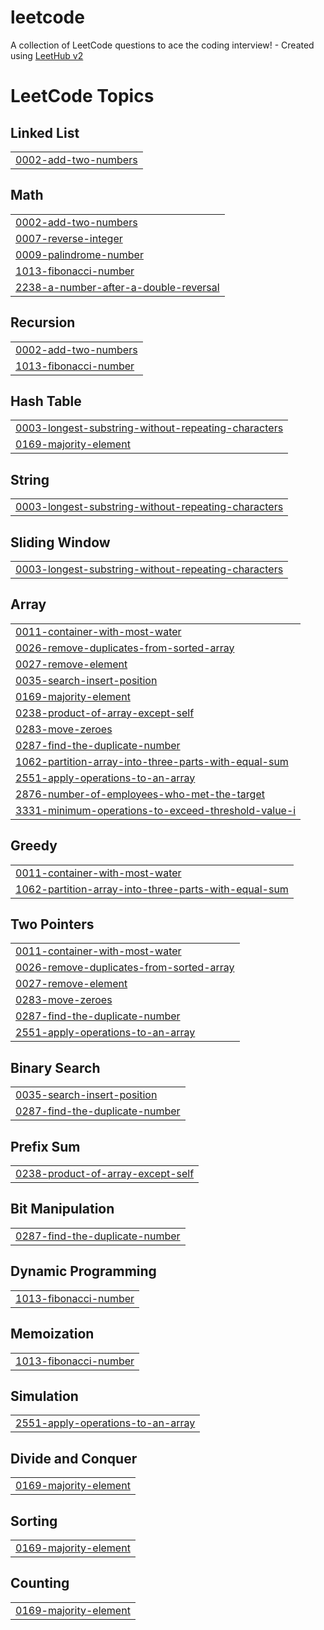# leetcode
A collection of LeetCode questions to ace the coding interview! - Created using [LeetHub v2](https://github.com/arunbhardwaj/LeetHub-2.0)

<!---LeetCode Topics Start-->
# LeetCode Topics
## Linked List
|  |
| ------- |
| [0002-add-two-numbers](https://github.com/DrishtiBehune/leetcode/tree/master/0002-add-two-numbers) |
## Math
|  |
| ------- |
| [0002-add-two-numbers](https://github.com/DrishtiBehune/leetcode/tree/master/0002-add-two-numbers) |
| [0007-reverse-integer](https://github.com/DrishtiBehune/leetcode/tree/master/0007-reverse-integer) |
| [0009-palindrome-number](https://github.com/DrishtiBehune/leetcode/tree/master/0009-palindrome-number) |
| [1013-fibonacci-number](https://github.com/DrishtiBehune/leetcode/tree/master/1013-fibonacci-number) |
| [2238-a-number-after-a-double-reversal](https://github.com/DrishtiBehune/leetcode/tree/master/2238-a-number-after-a-double-reversal) |
## Recursion
|  |
| ------- |
| [0002-add-two-numbers](https://github.com/DrishtiBehune/leetcode/tree/master/0002-add-two-numbers) |
| [1013-fibonacci-number](https://github.com/DrishtiBehune/leetcode/tree/master/1013-fibonacci-number) |
## Hash Table
|  |
| ------- |
| [0003-longest-substring-without-repeating-characters](https://github.com/DrishtiBehune/leetcode/tree/master/0003-longest-substring-without-repeating-characters) |
| [0169-majority-element](https://github.com/DrishtiBehune/leetcode/tree/master/0169-majority-element) |
## String
|  |
| ------- |
| [0003-longest-substring-without-repeating-characters](https://github.com/DrishtiBehune/leetcode/tree/master/0003-longest-substring-without-repeating-characters) |
## Sliding Window
|  |
| ------- |
| [0003-longest-substring-without-repeating-characters](https://github.com/DrishtiBehune/leetcode/tree/master/0003-longest-substring-without-repeating-characters) |
## Array
|  |
| ------- |
| [0011-container-with-most-water](https://github.com/DrishtiBehune/leetcode/tree/master/0011-container-with-most-water) |
| [0026-remove-duplicates-from-sorted-array](https://github.com/DrishtiBehune/leetcode/tree/master/0026-remove-duplicates-from-sorted-array) |
| [0027-remove-element](https://github.com/DrishtiBehune/leetcode/tree/master/0027-remove-element) |
| [0035-search-insert-position](https://github.com/DrishtiBehune/leetcode/tree/master/0035-search-insert-position) |
| [0169-majority-element](https://github.com/DrishtiBehune/leetcode/tree/master/0169-majority-element) |
| [0238-product-of-array-except-self](https://github.com/DrishtiBehune/leetcode/tree/master/0238-product-of-array-except-self) |
| [0283-move-zeroes](https://github.com/DrishtiBehune/leetcode/tree/master/0283-move-zeroes) |
| [0287-find-the-duplicate-number](https://github.com/DrishtiBehune/leetcode/tree/master/0287-find-the-duplicate-number) |
| [1062-partition-array-into-three-parts-with-equal-sum](https://github.com/DrishtiBehune/leetcode/tree/master/1062-partition-array-into-three-parts-with-equal-sum) |
| [2551-apply-operations-to-an-array](https://github.com/DrishtiBehune/leetcode/tree/master/2551-apply-operations-to-an-array) |
| [2876-number-of-employees-who-met-the-target](https://github.com/DrishtiBehune/leetcode/tree/master/2876-number-of-employees-who-met-the-target) |
| [3331-minimum-operations-to-exceed-threshold-value-i](https://github.com/DrishtiBehune/leetcode/tree/master/3331-minimum-operations-to-exceed-threshold-value-i) |
## Greedy
|  |
| ------- |
| [0011-container-with-most-water](https://github.com/DrishtiBehune/leetcode/tree/master/0011-container-with-most-water) |
| [1062-partition-array-into-three-parts-with-equal-sum](https://github.com/DrishtiBehune/leetcode/tree/master/1062-partition-array-into-three-parts-with-equal-sum) |
## Two Pointers
|  |
| ------- |
| [0011-container-with-most-water](https://github.com/DrishtiBehune/leetcode/tree/master/0011-container-with-most-water) |
| [0026-remove-duplicates-from-sorted-array](https://github.com/DrishtiBehune/leetcode/tree/master/0026-remove-duplicates-from-sorted-array) |
| [0027-remove-element](https://github.com/DrishtiBehune/leetcode/tree/master/0027-remove-element) |
| [0283-move-zeroes](https://github.com/DrishtiBehune/leetcode/tree/master/0283-move-zeroes) |
| [0287-find-the-duplicate-number](https://github.com/DrishtiBehune/leetcode/tree/master/0287-find-the-duplicate-number) |
| [2551-apply-operations-to-an-array](https://github.com/DrishtiBehune/leetcode/tree/master/2551-apply-operations-to-an-array) |
## Binary Search
|  |
| ------- |
| [0035-search-insert-position](https://github.com/DrishtiBehune/leetcode/tree/master/0035-search-insert-position) |
| [0287-find-the-duplicate-number](https://github.com/DrishtiBehune/leetcode/tree/master/0287-find-the-duplicate-number) |
## Prefix Sum
|  |
| ------- |
| [0238-product-of-array-except-self](https://github.com/DrishtiBehune/leetcode/tree/master/0238-product-of-array-except-self) |
## Bit Manipulation
|  |
| ------- |
| [0287-find-the-duplicate-number](https://github.com/DrishtiBehune/leetcode/tree/master/0287-find-the-duplicate-number) |
## Dynamic Programming
|  |
| ------- |
| [1013-fibonacci-number](https://github.com/DrishtiBehune/leetcode/tree/master/1013-fibonacci-number) |
## Memoization
|  |
| ------- |
| [1013-fibonacci-number](https://github.com/DrishtiBehune/leetcode/tree/master/1013-fibonacci-number) |
## Simulation
|  |
| ------- |
| [2551-apply-operations-to-an-array](https://github.com/DrishtiBehune/leetcode/tree/master/2551-apply-operations-to-an-array) |
## Divide and Conquer
|  |
| ------- |
| [0169-majority-element](https://github.com/DrishtiBehune/leetcode/tree/master/0169-majority-element) |
## Sorting
|  |
| ------- |
| [0169-majority-element](https://github.com/DrishtiBehune/leetcode/tree/master/0169-majority-element) |
## Counting
|  |
| ------- |
| [0169-majority-element](https://github.com/DrishtiBehune/leetcode/tree/master/0169-majority-element) |
<!---LeetCode Topics End-->